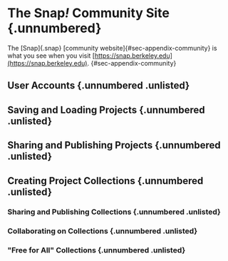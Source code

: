# The Snap<em>!</em> Community Site {.unnumbered}

The [Snap]{.snap} [community website]{#sec-appendix-community} is what you see when you visit [https://snap.berkeley.edu](https://snap.berkeley.edu). {#sec-appendix-community}

## User Accounts {.unnumbered .unlisted}

## Saving and Loading Projects {.unnumbered .unlisted}

## Sharing and Publishing Projects {.unnumbered .unlisted}

## Creating Project Collections {.unnumbered .unlisted}

### Sharing and Publishing Collections {.unnumbered .unlisted}

### Collaborating on Collections {.unnumbered .unlisted}

### "Free for All" Collections {.unnumbered .unlisted}
